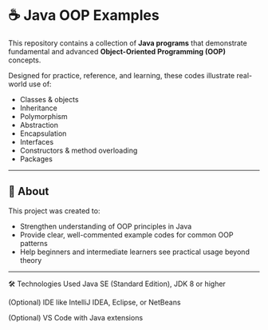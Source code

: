 # ☕ Java OOP Examples

This repository contains a collection of **Java programs** that demonstrate fundamental and advanced **Object-Oriented Programming (OOP)** concepts.

Designed for practice, reference, and learning, these codes illustrate real-world use of:
- Classes & objects
- Inheritance
- Polymorphism
- Abstraction
- Encapsulation
- Interfaces
- Constructors & method overloading
- Packages

---

## 📌 About

This project was created to:
- Strengthen understanding of OOP principles in Java
- Provide clear, well-commented example codes for common OOP patterns
- Help beginners and intermediate learners see practical usage beyond theory

---

🛠️ Technologies Used
Java SE (Standard Edition), JDK 8 or higher

(Optional) IDE like IntelliJ IDEA, Eclipse, or NetBeans

(Optional) VS Code with Java extensions


